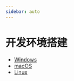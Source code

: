 ```yaml
---
sidebar: auto
---
```


# 开发环境搭建

- [Windows](./windows-env/)
- [macOS](./mac-env/)
- [Linux](./linux-env/)